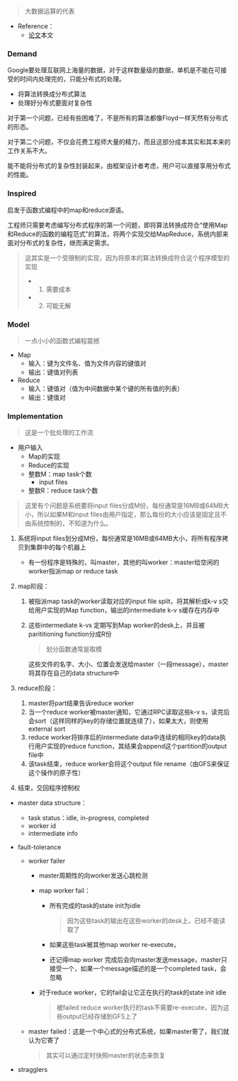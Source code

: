 >大数据运算的代表

+ Reference：
	+ [论文](http://nil.csail.mit.edu/6.824/2022/papers/mapreduce.pdf)本文

### Demand

Google要处理互联网上海量的数据，对于这样数量级的数据，单机是不能在可接受的时间内处理完的，只能分布式的处理。
+ 将算法转换成分布式算法
+ 处理好分布式要面对复杂性

对于第一个问题，已经有些困难了，不是所有的算法都像Floyd一样天然有分布式的形态。

对于第二个问题，不仅会花费工程师大量的精力，而且这部分成本其实和其本来的工作关系不大。

能不能将分布式的复杂性封装起来，由框架设计者考虑，用户可以直接享用分布式的性能。

### Inspired

启发于函数式编程中的map和reduce源语。

工程师只需要考虑编写分布式程序的第一个问题，即将算法转换成符合“使用Map和Reduce的函数的编程范式”的算法，将两个实现交给MapReduce，系统内部来面对分布式的复杂性，继而满足需求。

>这其实是一个受限制的实现，因为将原本的算法转换成符合这个程序模型的实现
>+ 1. 需要成本
>+ 2. 可能无解

### Model
>一点小小的函数式编程震撼

+ Map
	+ 输入：键为文件名、值为文件内容的键值对
	+ 输出：键值对列表
+ Reduce
	+ 输入：键值对（值为中间数据中某个键的所有值的列表）
	+ 输出：键值对

### Implementation
>这是一个批处理的工作流

+ 用户输入
	+ Map的实现
	+ Reduce的实现
	+ 整数M：map task个数
		+ input files
	+ 整数R：reduce task个数
>这里有个问题是系统要将input files分成M份，每份通常是16MB或64MB大小，所以如果M和input files由用户指定，那么每份的大小应该是固定且不由系统控制的，不知道为什么。

1. 系统将input files划分成M份，每份通常是16MB或64MB大小，将所有程序拷贝到集群中的每个机器上
	+ 有一份程序是特殊的，叫master，其他的叫worker：master给空闲的worker指派map or reduce task
2. map阶段：
	1. 被指派map task的worker读取对应的input file split，将其解析成k-v s交给用户实现的Map function，输出的intermediate k-v s缓存在内存中
	2. 这些intermediate k-vs 定期写到Map worker的desk上，并且被parititioning function分成R份
		>划分函数通常是取模

		这些文件的名字、大小、位置会发送给master（一段message），master将其存在自己的data structure中

3. reduce阶段：
	1. master将part结果告诉reduce worker
	2. 当一个reduce worker被master通知，它通过RPC读取这些k-v s，读完后会sort（这样同样的key的存储位置就连续了），如果太大，则使用external sort
	3. reduce worker将排序后的intermediate data中连续的相同key的data执行用户实现的reduce function，其结果会append这个partition的output file中
	4. 该task结束，reduce worker会将这个output file rename（由GFS来保证这个操作的原子性）

4. 结束，交回程序控制权

+ master data structure：
	+ task status：idle, in-progress, completed
	+ worker id
	+ intermediate info

+ fault-tolerance
	+ worker failer
		+ master周期性的向worker发送心跳检测
		+ map worker fail：
			+ 所有完成的task的state init为idle
				>因为这些task的输出在这些worker的desk上，已经不能读取了

			+ 如果这些task被其他map worker re-execute，
			+ 还记得map worker 完成后会向master发送message，master只接受一个，如果一个message描述的是一个completed task，会忽略

		+ 对于reduce worker，它的fail会让它正在执行的task的state init idle
			>被failed reduce worker执行的task不需要re-execute，因为这些output已经存储到GFS上了

	+ master failed：这是一个中心式的分布式系统，如果master寄了，我们就认为它寄了
		>其实可以通过定时快照master的状态来恢复

+ stragglers